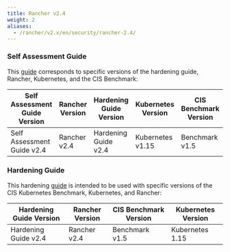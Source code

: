 ```yaml
---
title: Rancher v2.4
weight: 2
aliases:
  - /rancher/v2.x/en/security/rancher-2.4/
---
```


### Self Assessment Guide

This [guide](../reference-guides/rancher-security/rancher-v2.4-hardening-guides/self-assessment-guide-with-cis-v1.5-benchmark.md) corresponds to specific versions of the hardening guide, Rancher, Kubernetes, and the CIS Benchmark:

Self Assessment Guide Version | Rancher Version | Hardening Guide Version | Kubernetes Version | CIS Benchmark Version
---------------------------|----------|---------|-------|-----
Self Assessment Guide v2.4 | Rancher v2.4 | Hardening Guide v2.4 | Kubernetes v1.15 | Benchmark v1.5

### Hardening Guide

This hardening [guide](../reference-guides/rancher-security/rancher-v2.4-hardening-guides/hardening-guide-with-cis-v1.5-benchmark.md) is intended to be used with specific versions of the CIS Kubernetes Benchmark, Kubernetes, and Rancher:

Hardening Guide Version | Rancher Version | CIS Benchmark Version | Kubernetes Version
------------------------|----------------|-----------------------|------------------
Hardening Guide v2.4 | Rancher v2.4 | Benchmark v1.5 | Kubernetes 1.15
